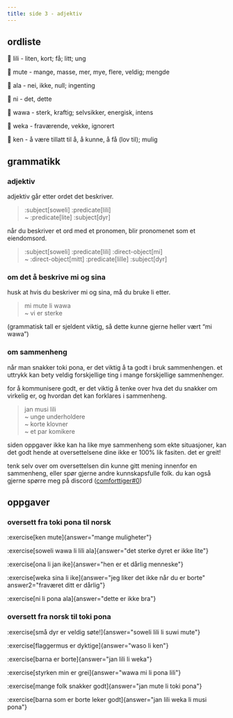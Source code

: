 ```yaml
---
title: side 3 - adjektiv 
---
```


## ordliste

󱤨 lili - liten, kort; få; litt; ung

󱤼 mute - mange, masse, mer, mye, flere, veldig; mengde

󱤂 ala - nei, ikke, null; ingenting

󱥁 ni - det, dette

󱥵 wawa - sterk, kraftig; selvsikker, energisk, intens

󱥶 weka - fraværende, vekke, ignorert

󱤘 ken - å være tillatt til å, å kunne, å få (lov til); mulig


## grammatikk
### adjektiv

adjektiv går etter ordet det beskriver.

> :subject[soweli] :predicate[lili] \
> ~ :predicate[lite] :subject[dyr]

 når du beskriver et ord med et pronomen, blir pronomenet som et eiendomsord. 

> :subject[soweli] :predicate[lili] :direct-object[mi] \
> ~ :direct-object[mitt] :predicate[lille] :subject[dyr]

### om det å beskrive mi og sina

husk at hvis du beskriver mi og sina, må du bruke li etter.

> mi mute li wawa \
> ~ vi er sterke

(grammatisk tall er sjeldent viktig, så dette kunne gjerne heller vært “mi wawa”)


### om sammenheng

når man snakker toki pona, er det viktig å ta godt i bruk sammenhengen. et uttrykk kan bety veldig forskjellige ting i mange forskjellige sammenhenger.

for å kommunisere godt, er det viktig å tenke over hva det du snakker om virkelig er, og hvordan det kan forklares i sammenheng.

> jan musi lili \
> ~ unge underholdere \
> ~ korte klovner \
> ~ et par komikere

siden oppgaver ikke kan ha like mye sammenheng som ekte situasjoner, kan det godt hende at oversettelsene dine ikke er 100% lik fasiten. det er greit!

tenk selv over om oversettelsen din kunne gitt mening innenfor en sammenheng, eller spør gjerne andre kunnskapsfulle folk. du kan også gjerne spørre meg på discord ([comforttiger#0](https://discord.com/users/152843864342790145))

## oppgaver
### oversett fra toki pona til norsk
:exercise[ken mute]{answer="mange muligheter"}

:exercise[soweli wawa li lili ala]{answer="det sterke dyret er ikke lite"}

:exercise[ona li jan ike]{answer="hen er et dårlig menneske"}

:exercise[weka sina li ike]{answer="jeg liker det ikke når du er borte" answer2="fraværet ditt er dårlig"}

:exercise[ni li pona ala]{answer="dette er ikke bra"}

### oversett fra norsk til toki pona
:exercise[små dyr er veldig søte!]{answer="soweli lili li suwi mute"}

:exercise[flaggermus er dyktige]{answer="waso li ken"}

:exercise[barna er borte]{answer="jan lili li weka"}

:exercise[styrken min er grei]{answer="wawa mi li pona lili"}

:exercise[mange folk snakker godt]{answer="jan mute li toki pona"}

:exercise[barna som er borte leker godt]{answer="jan lili weka li musi pona"}

